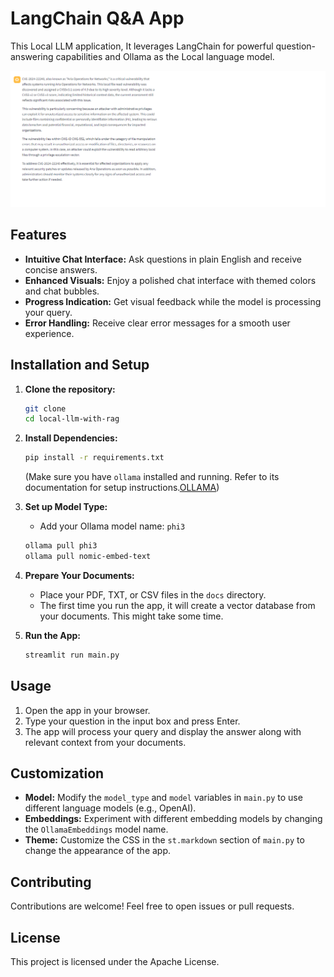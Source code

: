 # LangChain Q&A App

This Local LLM application, It leverages LangChain for powerful question-answering capabilities and Ollama as the Local language model.

![demo](https://github.com/strbbrn/local-llm-with-rag/blob/main/ragwithphi3outputs.png?raw=true)
## Features

*   **Intuitive Chat Interface:** Ask questions in plain English and receive concise answers.
*   **Enhanced Visuals:** Enjoy a polished chat interface with themed colors and chat bubbles.
*   **Progress Indication:** Get visual feedback while the model is processing your query.
*   **Error Handling:** Receive clear error messages for a smooth user experience.

## Installation and Setup

1.  **Clone the repository:**
    ```bash
    git clone 
    cd local-llm-with-rag
    ```

2.  **Install Dependencies:**
    ```bash
    pip install -r requirements.txt
    ```
    (Make sure you have `ollama` installed and running. Refer to its documentation for setup instructions.[OLLAMA](https://ollama.com/download))

3.  **Set up Model Type:**
    *   Add your Ollama model name: `phi3`
      ```bash
      ollama pull phi3
      ollama pull nomic-embed-text
      ```
      
    
4.  **Prepare Your Documents:**
    *   Place your PDF, TXT, or CSV files in the `docs` directory.
    *   The first time you run the app, it will create a vector database from your documents. This might take some time.

5.  **Run the App:**
    ```bash
    streamlit run main.py
    ```

## Usage

1.  Open the app in your browser.
2.  Type your question in the input box and press Enter.
3.  The app will process your query and display the answer along with relevant context from your documents.

## Customization

*   **Model:** Modify the `model_type` and `model` variables in `main.py` to use different language models (e.g., OpenAI).
*   **Embeddings:** Experiment with different embedding models by changing the `OllamaEmbeddings` model name.
*   **Theme:** Customize the CSS in the `st.markdown` section of `main.py` to change the appearance of the app.


## Contributing

Contributions are welcome! Feel free to open issues or pull requests.

## License

This project is licensed under the Apache License.
